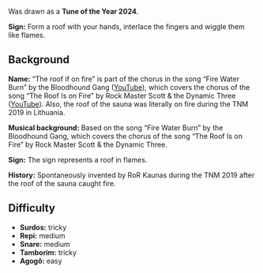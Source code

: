 Was drawn as a **Tune of the Year 2024**.

**Sign:** Form a roof with your hands, interlace the fingers and wiggle them like flames.

## Background

**Name:** “The roof if on fire” is part of the chorus in the song “Fire Water Burn” by the Bloodhound Gang ([YouTube](https://www.youtube.com/watch?v=Adgx9wt63NY)), which covers the chorus of the song “The Roof Is on Fire” by Rock Master Scott & the Dynamic Three ([YouTube](https://youtu.be/-Vv_LwwwpmU?t=263)). Also, the roof of the sauna was literally on fire during the TNM 2019 in Lithuania.

**Musical background:** Based on the song “Fire Water Burn” by the Bloodhound Gang, which covers the chorus of the song “The Roof Is on Fire” by Rock Master Scott & the Dynamic Three.

**Sign:** The sign represents a roof in flames.

**History:** Spontaneously invented by RoR Kaunas during the TNM 2019 after the roof of the sauna caught fire.

## Difficulty

* **Surdos:** tricky
* **Repi:** medium
* **Snare:** medium
* **Tamborim:** tricky
* **Agogô:** easy
